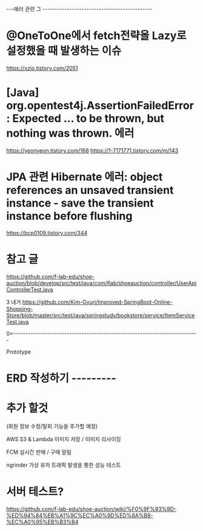 ---에러 관련 그 ---------------------------------------------

# @OneToOne에서 fetch전략을 Lazy로 설정했을 때 발생하는 이슈
https://xzio.tistory.com/2051

# [Java] org.opentest4j.AssertionFailedError: Expected ... to be thrown, but nothing was thrown. 에러
https://yeonyeon.tistory.com/168
https://1-7171771.tistory.com/m/143


# JPA 관련 Hibernate 에러: object references an unsaved transient instance - save the transient instance before flushing
https://bcp0109.tistory.com/344




# 참고 글
https://github.com/f-lab-edu/shoe-auction/blob/develop/src/test/java/com/flab/shoeauction/controller/UserApiControllerTest.java



3 내거
https://github.com/Kim-Gyuri/Improved-SpringBoot-Online-Shopping-Store/blob/master/src/test/java/springstudy/bookstore/service/ItemServiceTest.java

0=----------------------------------------------------------------------------

Prototype




# ERD 작성하기 ---------


# 추가 할것
(회원 정보 수정/탈퇴 기능을 추가할 예정)

AWS S3 & Lambda
이미지 저장 / 이미지 리사이징

FCM
실시간 판매 / 구매 알림


ngrinder 
가상 유저 트래픽 발생을 통한 성능 테스트

# 서버 테스트?
https://github.com/f-lab-edu/shoe-auction/wiki/%F0%9F%93%9D-%ED%94%84%EB%A1%9C%EC%A0%9D%ED%8A%B8-%EC%A0%95%EB%B3%B4






